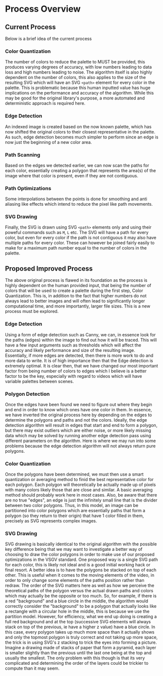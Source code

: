 # Process Overview

## Current Process

Below is a brief idea of the current process

### Color Quantization

The number of colors to reduce the palette to MUST be provided, this produces varying degrees of accuracy, with low
numbers leading to data loss and high numbers leading to noise. The algorithm itself is also highly dependent on the
number of colors, this also applies to the size of the resulting SVG which will have an SVG `<path>` element for
every color in the palette. This is problematic because this human inputted value has huge implications on the
performance and accuracy of the algorithm. While this may be good for the original library's purpose, a more automated
and deterministic approach is required here.

### Edge Detection

An indexed image is created based on the now known palette, which has now shifted the original colors to their closest 
representative in the palette. As such, edge detection becomes much simpler to perform since an edge is now just the
beginning of a new color area.

### Path Scanning

Based on the edges we detected earlier, we can now scan the paths for each color, essentially creating a polygon that
represents the area(s) of the image where that color is present, even if they are not contiguous.

### Path Optimizations

Some interpolations between the points is done for smoothing and anti aliasing like effects which intend to reduce
the pixel like path movements.

### SVG Drawing

Finally, the SVG is drawn using SVG `<path>` elements only and using their poweful commands such as `M`, `L` etc.
The SVG will have a path for every color, but even for every color if the path is not contiguous it may also have 
multiple paths for every color. These can however be joined fairly easily to make for a maximum path number equal to 
the number of colors in the palette.

## Proposed Improved Process

The above original process is flawed in its foundation as the process is highly dependent on the human provided input, 
that being the number of colors that will be used to create a palette during the first step, Color Quantization. This
is, in addition to the fact that higher numbers do not always lead to better images and will often lead to
significantly longer computational time, and more importantly, larger file sizes. This is a new process must be
explored.

### Edge Detection

Using a form of edge detection such as Canny, we can, in essence look for the paths (edges) within the image to find
out how it will be traced. This will have a few input arguments such as thresholds which will affect the accuracy and 
likely performance and size of the resulting image. Essentially, if more edges are detected, then there is more work to 
do and more data to write. It is of high importance then that the Edge detection is extremely optimal. It is clear
then, that we have changed our most important factor from being number of colors to edges which I believe is a better 
factor to be the key, especially with regard to videos which will have variable palettes between scenes.

### Polygon Detection

Once the edges have been found we need to figure out where they begin and end in order to know which ones have one color
in them. In essence, we have inverted the original process here by depending on the edges to determine the polygons
and paths and not the colors. Ideally, the edge detection algorithm will result in edges that start and end to form a
polygon, but there may exist outliers which are either noise, or more likely missing data which may be solved by
running another edge detection pass using different parameters on the algorithm. Here is where we may run into 
some problems because the edge detection algorithm will not always return pure polygons.

### Color Quantization

Once the polygons have been determined, we must then use a smart quantization or averaging method to finid the best 
representative color for each polygon. Each polygon will theoretically be actually made up of pixels with many colors 
likely those that are close and similar. A basic averaging method should probably work here in most cases. Also, be 
aware that there are no true "edges", an edge is just the infinitely small line that is the divider between two color 
polygons. Thus, in this model, an image can be partitioned into color polygons which are essentially paths that form a 
polygon (so they return to their origin) that have 1 color filled in them, precisely as SVG represents complex images.

### SVG Drawing

SVG drawing is basically identical to the original algorithm with the possible key difference being that we may want 
to investigate a better way of choosing to draw the color polygons in order to make use of our proposed optimizations 
in the VSGV standard. One proposed way is a single SVG path for each color, this is likely not ideal and is a good 
initial working hack or final resort. A better idea is to have the polygons be stacked on top of each other. This is 
useful when it comes to the moving elements of the video, in order to only change some elements of the paths position 
rather than redraw. The order of the SVG matters here as well as how we perceive the theoretical paths of the polygon 
versus the actual drawn paths and colors which may actually be the opposite or too much.
So, for example, if there is a red "background" and a blue circle in the middle, the algorithm would correctly consider 
the "background" to be a polygon that actually looks like a rectangle with a circular hole in the middle, this is
because we use the partition model. However, for efficiency, what we end up doing is creating a full red background
and at the top (successive SVG elements will always stack on top of the previous, ie have a higher z value) have a 
blue circle. In this case, every polygon takes up much more space than it actually shows and only the topmost polygon 
is truly correct and not taking up more space, the trick is in using SVG's z stacking to trick the eyes into forming
a picture. Imagine a drawing made of stacks of paper that form a pyramid, each layer is smaller slightly than the
previous until the last one being at the top and usually the smallest. The only problem with this though is that its 
very complicated and determining the order of the layers could be trickier to compute than it may seem.